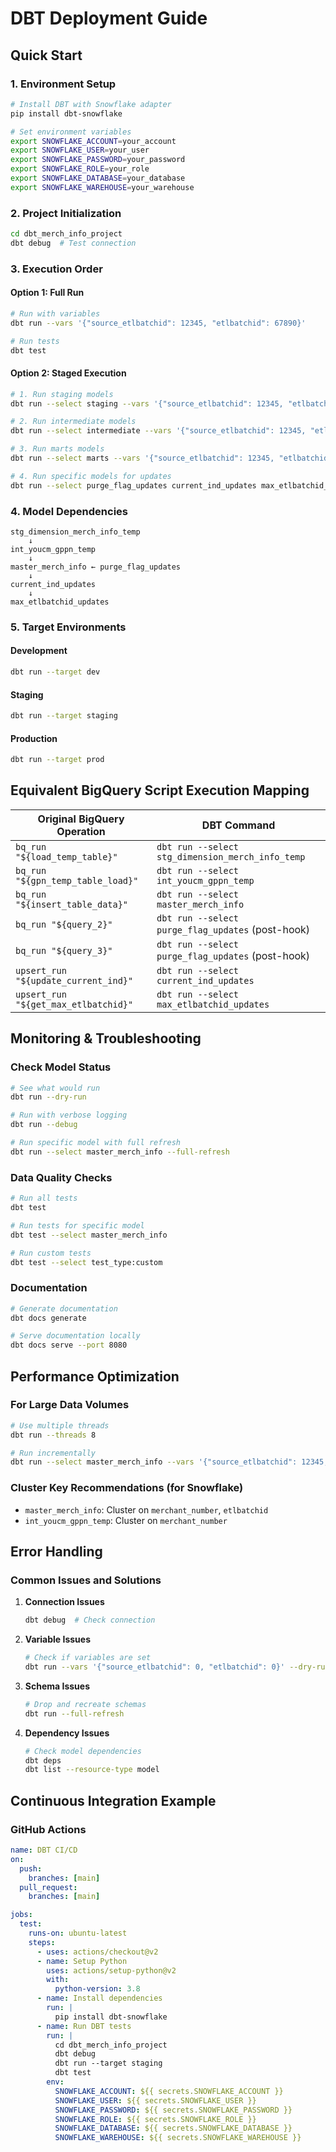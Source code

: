 # DBT Deployment Guide

## Quick Start

### 1. Environment Setup
```bash
# Install DBT with Snowflake adapter
pip install dbt-snowflake

# Set environment variables
export SNOWFLAKE_ACCOUNT=your_account
export SNOWFLAKE_USER=your_user
export SNOWFLAKE_PASSWORD=your_password
export SNOWFLAKE_ROLE=your_role
export SNOWFLAKE_DATABASE=your_database
export SNOWFLAKE_WAREHOUSE=your_warehouse
```

### 2. Project Initialization
```bash
cd dbt_merch_info_project
dbt debug  # Test connection
```

### 3. Execution Order

#### Option 1: Full Run
```bash
# Run with variables
dbt run --vars '{"source_etlbatchid": 12345, "etlbatchid": 67890}'

# Run tests
dbt test
```

#### Option 2: Staged Execution
```bash
# 1. Run staging models
dbt run --select staging --vars '{"source_etlbatchid": 12345, "etlbatchid": 67890}'

# 2. Run intermediate models
dbt run --select intermediate --vars '{"source_etlbatchid": 12345, "etlbatchid": 67890}'

# 3. Run marts models
dbt run --select marts --vars '{"source_etlbatchid": 12345, "etlbatchid": 67890}'

# 4. Run specific models for updates
dbt run --select purge_flag_updates current_ind_updates max_etlbatchid_updates --vars '{"source_etlbatchid": 12345, "etlbatchid": 67890}'
```

### 4. Model Dependencies
```
stg_dimension_merch_info_temp
    ↓
int_youcm_gppn_temp
    ↓
master_merch_info ← purge_flag_updates
    ↓
current_ind_updates
    ↓
max_etlbatchid_updates
```

### 5. Target Environments

#### Development
```bash
dbt run --target dev
```

#### Staging
```bash
dbt run --target staging
```

#### Production
```bash
dbt run --target prod
```

## Equivalent BigQuery Script Execution Mapping

| Original BigQuery Operation | DBT Command |
|----------------------------|-------------|
| `bq_run "${load_temp_table}"` | `dbt run --select stg_dimension_merch_info_temp` |
| `bq_run "${gpn_temp_table_load}"` | `dbt run --select int_youcm_gppn_temp` |
| `bq_run "${insert_table_data}"` | `dbt run --select master_merch_info` |
| `bq_run "${query_2}"` | `dbt run --select purge_flag_updates` (post-hook) |
| `bq_run "${query_3}"` | `dbt run --select purge_flag_updates` (post-hook) |
| `upsert_run "${update_current_ind}"` | `dbt run --select current_ind_updates` |
| `upsert_run "${get_max_etlbatchid}"` | `dbt run --select max_etlbatchid_updates` |

## Monitoring & Troubleshooting

### Check Model Status
```bash
# See what would run
dbt run --dry-run

# Run with verbose logging
dbt run --debug

# Run specific model with full refresh
dbt run --select master_merch_info --full-refresh
```

### Data Quality Checks
```bash
# Run all tests
dbt test

# Run tests for specific model
dbt test --select master_merch_info

# Run custom tests
dbt test --select test_type:custom
```

### Documentation
```bash
# Generate documentation
dbt docs generate

# Serve documentation locally
dbt docs serve --port 8080
```

## Performance Optimization

### For Large Data Volumes
```bash
# Use multiple threads
dbt run --threads 8

# Run incrementally
dbt run --select master_merch_info --vars '{"source_etlbatchid": 12345, "etlbatchid": 67890}'
```

### Cluster Key Recommendations (for Snowflake)
- `master_merch_info`: Cluster on `merchant_number`, `etlbatchid`
- `int_youcm_gppn_temp`: Cluster on `merchant_number`

## Error Handling

### Common Issues and Solutions

1. **Connection Issues**
   ```bash
   dbt debug  # Check connection
   ```

2. **Variable Issues**
   ```bash
   # Check if variables are set
   dbt run --vars '{"source_etlbatchid": 0, "etlbatchid": 0}' --dry-run
   ```

3. **Schema Issues**
   ```bash
   # Drop and recreate schemas
   dbt run --full-refresh
   ```

4. **Dependency Issues**
   ```bash
   # Check model dependencies
   dbt deps
   dbt list --resource-type model
   ```

## Continuous Integration Example

### GitHub Actions
```yaml
name: DBT CI/CD
on:
  push:
    branches: [main]
  pull_request:
    branches: [main]

jobs:
  test:
    runs-on: ubuntu-latest
    steps:
      - uses: actions/checkout@v2
      - name: Setup Python
        uses: actions/setup-python@v2
        with:
          python-version: 3.8
      - name: Install dependencies
        run: |
          pip install dbt-snowflake
      - name: Run DBT tests
        run: |
          cd dbt_merch_info_project
          dbt debug
          dbt run --target staging
          dbt test
        env:
          SNOWFLAKE_ACCOUNT: ${{ secrets.SNOWFLAKE_ACCOUNT }}
          SNOWFLAKE_USER: ${{ secrets.SNOWFLAKE_USER }}
          SNOWFLAKE_PASSWORD: ${{ secrets.SNOWFLAKE_PASSWORD }}
          SNOWFLAKE_ROLE: ${{ secrets.SNOWFLAKE_ROLE }}
          SNOWFLAKE_DATABASE: ${{ secrets.SNOWFLAKE_DATABASE }}
          SNOWFLAKE_WAREHOUSE: ${{ secrets.SNOWFLAKE_WAREHOUSE }}
```